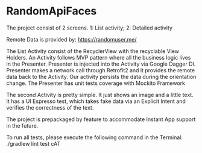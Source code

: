 # RandomApiFaces

The project consist of 2 screens. 
1: List activity; 
2: Detailed activity

Remote Data is provided by: https://randomuser.me/

The List Activity consist of the RecyclerView with the recyclable View Holders. An Activity follows MVP pattern where all the business logic lives in the Presenter. Presenter is injected into the Activity via Google Dagger DI. Presenter makes a network call through Retrofit2 and it provides the remote data back to the Activity. Our activity persists the data during the orientation change.
The Presenter has unit tests coverage with Mockito Framework

The second Activity is pretty simple. It just shows an image and a little text. It has a UI Espresso test, which takes fake data via an Explicit Intent and verifies the correctness of the text.

The project is prepackaged by feature to accommodate Instant App support in the future.

To run all tests, please execute the following command in the Terminal: ./gradlew lint test cAT


